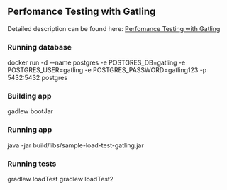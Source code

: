 ## Perfomance Testing with Gatling

Detailed description can be found here: [Perfomance Testing with Gatling](https://piotrminkowski.wordpress.com/2018/01/18/perfomance-testing-with-gatling/)

### Running database
docker run -d --name postgres -e POSTGRES_DB=gatling -e POSTGRES_USER=gatling -e POSTGRES_PASSWORD=gatling123 -p 5432:5432 postgres

### Building app
gadlew bootJar

### Running app
java -jar build/libs/sample-load-test-gatling.jar

### Running tests
gradlew loadTest
gradlew loadTest2
